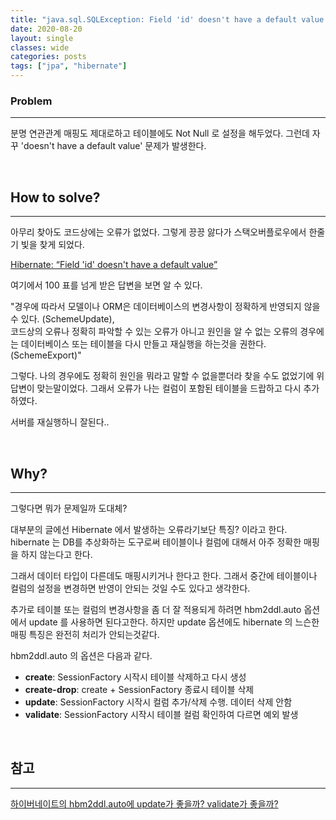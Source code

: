 ```yaml
---
title: "java.sql.SQLException: Field 'id' doesn't have a default value 문제 해결"
date: 2020-08-20
layout: single
classes: wide
categories: posts
tags: ["jpa", "hibernate"]
---
```


### **Problem**
---
분명 연관관계 매핑도 제대로하고 테이블에도 Not Null 로 설정을 해두었다. 그런데 자꾸 'doesn't have a default value' 문제가 발생한다. 

<br>

## **How to solve?**
---
아무리 찾아도 코드상에는 오류가 없었다. 그렇게 끙끙 앓다가 스택오버플로우에서 한줄기 빛을 찾게 되었다. 

[Hibernate: “Field 'id' doesn't have a default value”](https://stackoverflow.com/questions/804514/hibernate-field-id-doesnt-have-a-default-value)

여기에서 100 표를 넘게 받은 답변을 보면 알 수 있다. 

"경우에 따라서 모델이나 ORM은 데이터베이스의 변경사항이 정확하게 반영되지 않을 수 있다. (SchemeUpdate),   
 코드상의 오류나 정확히 파악할 수 있는 오류가 아니고 원인을 알 수 없는 오류의 경우에는 데이터베이스 또는 테이블을 다시 만들고 재실행을 하는것을 권한다. (SchemeExport)"

그렇다. 나의 경우에도 정확히 원인을 뭐라고 말할 수 없을뿐더라 찾을 수도 없었기에 위 답변이 맞는말이었다. 그래서 오류가 나는 컬럼이 포함된 테이블을 드랍하고 다시 추가하였다.

서버를 재실행하니 잘된다.. 

<br>

## **Why?**
---
그렇다면 뭐가 문제일까 도대체?

대부분의 글에선 Hibernate 에서 발생하는 오류라기보단 특징? 이라고 한다. hibernate 는 DB를 추상화하는 도구로써 테이블이나 컬럼에 대해서 아주 정확한 매핑을 하지 않는다고 한다. 

그래서 데이터 타입이 다른데도 매핑시키거나 한다고 한다. 그래서 중간에 테이블이나 컬럼의 설정을 변경하면 반영이 안되는 것일 수도 있다고 생각한다.

추가로 테이블 또는 컬럼의 변경사항을 좀 더 잘 적용되게 하려면 hbm2ddl.auto 옵션에서 update 를 사용하면 된다고한다. 하지만 update 옵션에도 hibernate 의 느슨한 매핑 특징은 완전히 처리가 안되는것같다.

hbm2ddl.auto 의 옵션은 다음과 같다.

- **create**: SessionFactory 시작시 테이블 삭제하고 다시 생성
- **create-drop**: create + SessionFactory 종료시 테이블 삭제
- **update**: SessionFactory 시작시 컬럼 추가/삭제 수행. 데이터 삭제 안함
- **validate**: SessionFactory 시작시 테이블 컬럼 확인하여 다르면 예외 발생

<br>

## **참고**
---

[하이버네이트의 hbm2ddl.auto에 update가 좋을까? validate가 좋을까?](http://egloos.zum.com/gyumee/v/2483659)